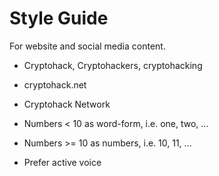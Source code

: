 # Style Guide 

For website and social media content.

* Cryptohack, Cryptohackers, cryptohacking
* cryptohack.net
* Cryptohack Network

* Numbers < 10 as word-form, i.e. one, two, ... 
* Numbers >= 10 as numbers, i.e. 10, 11, ...

* Prefer active voice
